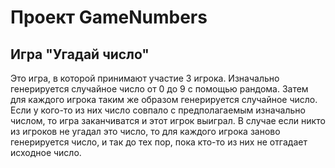 # Проект GameNumbers
## Игра "Угадай число" ##

Это игра, в которой принимают участие 3 игрока. Изначально генерируется случайное число от 0 до 9 с помощью рандома. Затем для каждого игрока таким же образом генерируется случайное число. Если у кого-то из них число совпало с предполагаемым изначально числом, то игра заканчиватся и этот игрок выиграл.
В случае если никто из игроков не угадал это число, то для каждого игрока заново генерируется число, и так до тех пор, пока кто-то из них не отгадает исходное число.
